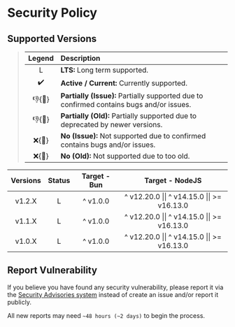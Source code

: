 # Security Policy

## Supported Versions

> | **Legend** | **Description** |
> |:-:|:--|
> | L | **LTS:** Long term supported. |
> | ✔️ | **Active / Current:** Currently supported. |
> | 👎{🐛} | **Partially (Issue):** Partially supported due to confirmed contains bugs and/or issues. |
> | 👎{🧓} | **Partially (Old):** Partially supported due to deprecated by newer versions. |
> | ❌{🐛} | **No (Issue):** Not supported due to confirmed contains bugs and/or issues. |
> | ❌{🧓} | **No (Old):** Not supported due to too old. |

| **Versions** | **Status** | **Target - Bun** | **Target - NodeJS** |
|:-:|:-:|:-:|:-:|
| v1.2.X | L | ^ v1.0.0 | ^ v12.20.0 \|\| ^ v14.15.0 \|\| >= v16.13.0 |
| v1.1.X | L | ^ v1.0.0 | ^ v12.20.0 \|\| ^ v14.15.0 \|\| >= v16.13.0 |
| v1.0.X | L | ^ v1.0.0 | ^ v12.20.0 \|\| ^ v14.15.0 \|\| >= v16.13.0 |

## Report Vulnerability

If you believe you have found any security vulnerability, please report it via the [Security Advisories system](https://github.com/hugoalh-studio/setation-nodejs/security/advisories/new) instead of create an issue and/or report it publicly.

All new reports may need `~48 hours (~2 days)` to begin the process.
